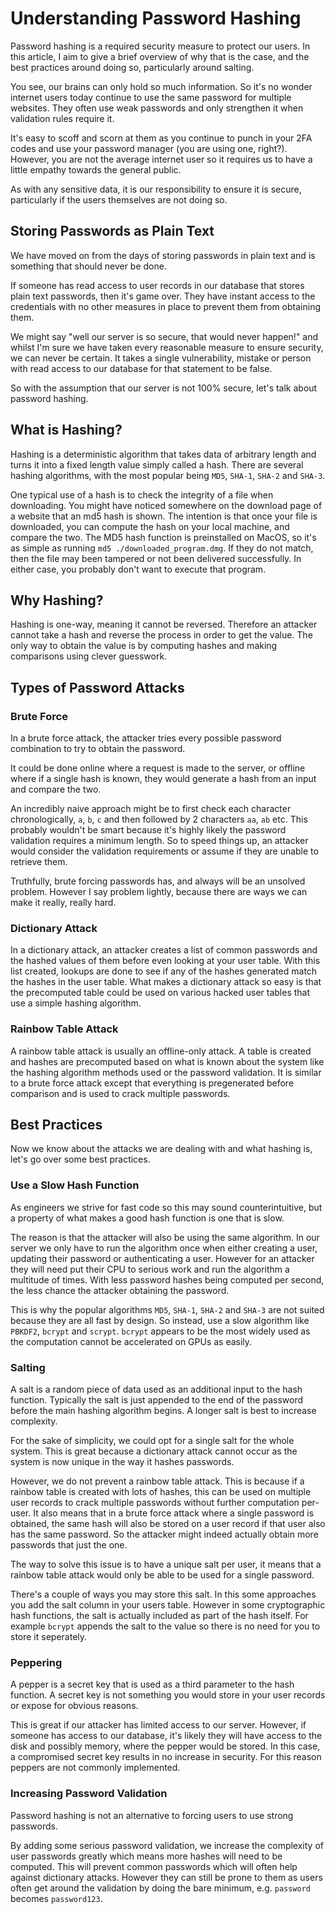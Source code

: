 # Understanding Password Hashing

Password hashing is a required security measure to protect our users. In this article, I aim to give a brief overview of why that is the case, and the best practices around doing so, particularly around salting.

You see, our brains can only hold so much information. So it's no wonder internet users today continue to use the same password for multiple websites. They often use weak passwords and only strengthen it when validation rules require it.

It's easy to scoff and scorn at them as you continue to punch in your 2FA codes and use your password manager (you are using one, right?). However, you are not the average internet user so it requires us to have a little empathy towards the general public.

As with any sensitive data, it is our responsibility to ensure it is secure, particularly if the users themselves are not doing so.

## Storing Passwords as Plain Text

We have moved on from the days of storing passwords in plain text and is something that should never be done.

If someone has read access to user records in our database that stores plain text passwords, then it's game over. They have instant access to the credentials with no other measures in place to prevent them from obtaining them.

We might say "well our server is so secure, that would never happen!" and whilst I'm sure we have taken every reasonable measure to ensure security, we can never be certain. It takes a single vulnerability, mistake or person with read access to our database for that statement to be false.

So with the assumption that our server is not 100% secure, let's talk about password hashing.

## What is Hashing?

Hashing is a deterministic algorithm that takes data of arbitrary length and turns it into a fixed length value simply called a hash. There are several hashing algorithms, with the most popular being `MD5`, `SHA-1`, `SHA-2` and `SHA-3`.

One typical use of a hash is to check the integrity of a file when downloading. You might have noticed somewhere on the download page of a website that an md5 hash is shown. The intention is that once your file is downloaded, you can compute the hash on your local machine, and compare the two. The MD5 hash function is preinstalled on MacOS, so it's as simple as running `md5 ./downloaded_program.dmg`. If they do not match, then the file may been tampered or not been delivered successfully. In either case, you probably don't want to execute that program.

## Why Hashing?

Hashing is one-way, meaning it cannot be reversed. Therefore an attacker cannot take a hash and reverse the process in order to get the value. The only way to obtain the value is by computing hashes and making comparisons using clever guesswork.

## Types of Password Attacks

### Brute Force

In a brute force attack, the attacker tries every possible password combination to try to obtain the password.

It could be done online where a request is made to the server, or offline where if a single hash is known, they would generate a hash from an input and compare the two.

An incredibly naive approach might be to first check each character chronologically, `a`, `b`, `c` and then followed by 2 characters `aa`, `ab` etc. This probably wouldn't   be smart because it's highly likely the password validation requires a minimum length. So to speed things up, an attacker would consider the validation requirements or assume if they are unable to retrieve them.

Truthfully, brute forcing passwords has, and always will be an unsolved problem. However I say problem lightly, because there are ways we can make it really, really hard.

### Dictionary Attack

In a dictionary attack, an attacker creates a list of common passwords and the hashed values of them before even looking at your user table. With this list created, lookups are done to see if any of the hashes generated match the hashes in the user table. What makes a dictionary attack so easy is that the precomputed table could be used on various hacked user tables that use a simple hashing algorithm.

### Rainbow Table Attack

A rainbow table attack is usually an offline-only attack. A table is created and hashes are precomputed based on what is known about the system like the hashing algorithm methods used or the password validation. It is similar to a brute force attack except that everything is pregenerated before comparison and is used to crack multiple passwords.

## Best Practices

Now we know about the attacks we are dealing with and what hashing is, let's go over some best practices.

### Use a Slow Hash Function

As engineers we strive for fast code so this may sound counterintuitive, but a property of what makes a good hash function is one that is slow.

The reason is that the attacker will also be using the same algorithm. In our server we only have to run the algorithm once when either creating a user, updating their password or authenticating a user. However for an attacker they will need put their CPU to serious work and run the algorithm a multitude of times. With less password hashes being computed per second, the less chance the attacker obtaining the password.

This is why the popular algorithms `MD5`, `SHA-1`, `SHA-2` and `SHA-3` are not suited because they are all fast by design. So instead, use a slow algorithm like `PBKDF2`, `bcrypt` and `scrypt`. `bcrypt` appears to be the most widely used as the computation cannot be accelerated on GPUs as easily.

### Salting

A salt is a random piece of data used as an additional input to the hash function. Typically the salt is just appended to the end of the password before the main hashing algorithm begins. A longer salt is best to increase complexity.

For the sake of simplicity, we could opt for a single salt for the whole system. This is great because a dictionary attack cannot occur as the system is now unique in the way it hashes passwords.

However, we do not prevent a rainbow table attack. This is because if a rainbow table is created with lots of hashes, this can be used on multiple user records to crack multiple passwords without further computation per-user. It also means that in a brute force attack where a single password is obtained, the same hash will also be stored on a user record if that user also has the same password. So the attacker might indeed actually obtain more passwords that just the one.

The way to solve this issue is to have a unique salt per user, it means that a rainbow table attack would only be able to be used for a single password.

There's a couple of ways you may store this salt. In this some approaches you add the salt column in your users table. However in some cryptographic hash functions, the salt is actually included as part of the hash itself. For example `bcrypt` appends the salt to the value so there is no need for you to store it seperately.

### Peppering

A pepper is a secret key that is used as a third parameter to the hash function. A secret key is not something you would store in your user records or   expose for obvious reasons.

This is great if our attacker has limited access to our server. However, if someone has access to our database, it's likely they will have access to the disk and possibly memory, where the pepper would be stored. In this case, a compromised secret key results in no increase in security. For this reason peppers are not commonly implemented.

### Increasing Password Validation

Password hashing is not an alternative to forcing users to use strong passwords.

By adding some serious password validation, we increase the complexity of user passwords greatly which means more hashes will need to be computed. This will prevent common passwords which will often help against dictionary attacks. However they can still be prone to them as users often get around the validation by doing the bare minimum, e.g. `password` becomes `password123`.
